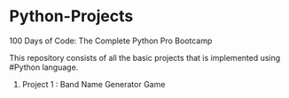 # Python-Projects
100 Days of Code: The Complete Python Pro Bootcamp

This repository consists of all the basic projects that is implemented using #Python language. 
1. Project 1 : Band Name Generator Game
